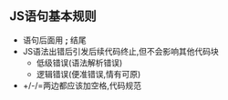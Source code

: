 ## JS语句基本规则
* 语句后面用 **;** 结尾 
* JS语法出错后引发后续代码终止,但不会影响其他代码块
    + 低级错误(语法解析错误)
    + 逻辑错误(便准错误,情有可原)
* +/-/=两边都应该加空格,代码规范